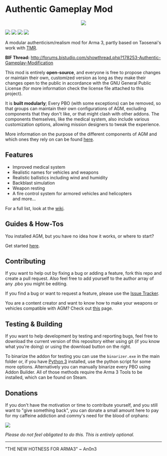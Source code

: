 Authentic Gameplay Mod
======================

<p align="center">
  <img src="http://puu.sh/9XcYf/99a85ec2f4.png" />
</p>

[![](http://img.shields.io/badge/current_version-v0.92-green.png)](https://github.com/KoffeinFlummi/AGM/releases) [![](http://img.shields.io/badge/download-3.6_MB-blue.png)](https://github.com/KoffeinFlummi/AGM/releases/download/v0.92/AGM_v0-92.rar) [![](http://img.shields.io/badge/license-GPL-red.png)](https://github.com/KoffeinFlummi/AGM/blob/master/LICENSE) <a href="https://github.com/KoffeinFlummi/AGM/issues"><img src="http://img.shields.io/github/issues/KoffeinFlummi/AGM.png" /></a>

A modular authenticism/realism mod for Arma 3, partly based on Taosenai's work with [TMR](https://github.com/Taosenai/tmr).

**BIF Thread:** http://forums.bistudio.com/showthread.php?178253-Authentic-Gameplay-Modification

This mod is entirely **open-source**, and everyone is free to propose changes or maintain their own, customized version as long as they make their changes open to the public in accordance with the GNU General Public License (for more information check the license file attached to this project).

It is **built modularly**; Every PBO (with some exceptions) can be removed, so that groups can maintain their own configurations of AGM, excluding components that they don't like, or that might clash with other addons.
The components themselves, like the medical system, also include various customization options, allowing mission designers to tweak the experience.

More information on the purpose of the different components of AGM and which ones they rely on can be found [here](https://github.com/KoffeinFlummi/AGM/wiki/PBO-Overview).

## Features

*   Improved medical system
*   Realistic names for vehicles and weapons
*   Realistic ballistics including wind and humidity
*   Backblast simulation
*   Weapon resting
*   A fire control system for armored vehicles and helicopters  
and more...

For a full list, look at the [wiki](https://github.com/KoffeinFlummi/AGM/wiki).

## Guides & How-Tos

You installed AGM, but you have no idea how it works, or where to start?

Get started [here](https://github.com/KoffeinFlummi/AGM/wiki/Getting-Started).

## Contributing

If you want to help out by fixing a bug or adding a feature, fork this repo and create a pull request. Also feel free to add yourself to the author array of any .pbo you might be editing.

If you find a bug or want to request a feature, please use the [Issue Tracker](https://github.com/KoffeinFlummi/AGM/issues).

You are a content creator and want to know how to make your weapons or vehicles compatible with AGM? Check out [this](https://github.com/KoffeinFlummi/AGM/wiki/Compatibility) page.

## Testing & Building

If you want to help development by testing and reporting bugs, feel free to download the current version of this repository either using git (if you know what you're doing) or using the download button on the right.

To binarize the addon for testing you can use the `binarizer.exe` in the main folder or, if you have [Python 3](https://www.python.org/) installed, use the python script for some more options. Alternatively you can manually binarize every PBO using Addon Builder. All of those methods require the Arma 3 Tools to be installed, which can be found on Steam.

## Donations

If you don't have the motivation or time to contribute yourself, and you still want to "give something back", you can donate a small amount here to pay for my caffeine addiction and commy's need for the blood of orphans:

[![](https://www.paypalobjects.com/en_US/i/btn/btn_donateCC_LG.gif)](https://www.paypal.com/cgi-bin/webscr?cmd=_s-xclick&hosted_button_id=HPAXPTVCNLDZS)

*Please do not feel obligated to do this. This is entirely optional.*

---

"THE NEW HOTNESS FOR ARMA3"
~ An0n3
